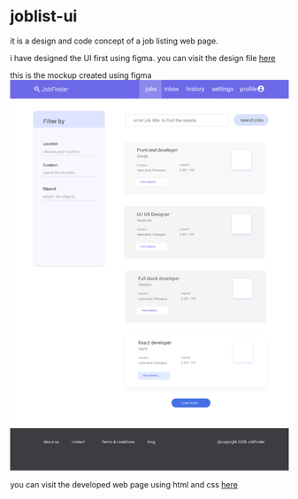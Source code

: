 # joblist-ui
it is a design and code concept of a job listing web page.


i have designed the UI first using figma. you can visit the design file [here](https://www.figma.com/file/GGjKdbY0ZxqQogq3LL3WV2/joblisting-ui?node-id=0%3A1)

this is the mockup created using figma
![image](images/joblist-ui-img.png)




you can visit the developed web page using html and css [here](https://maheshoz.github.io/joblist-ui/)
